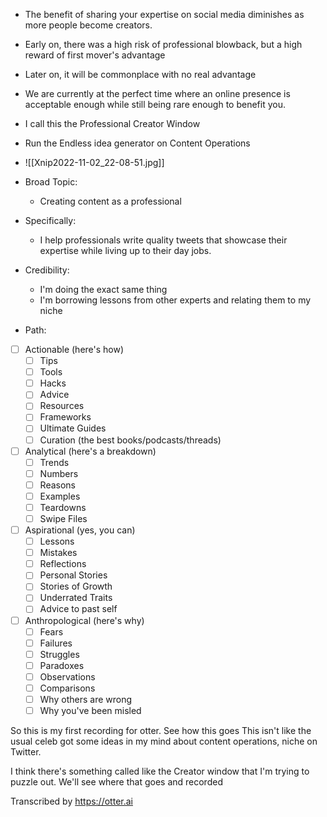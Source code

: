 - The benefit of sharing your expertise on social media diminishes as more people become creators. 
- Early on, there was a high risk of professional blowback, but a high reward of first mover's advantage
- Later on, it will be commonplace with no real advantage
- We are currently at the perfect time where an online presence is acceptable enough while still being rare enough to benefit you.
- I call this the Professional Creator Window

- Run the Endless idea generator on Content Operations
- ![[Xnip2022-11-02_22-08-51.jpg]]

- Broad Topic: 
	- Creating content as a professional
- Specifically:
	- I help professionals write quality tweets that showcase their expertise while living up to their day jobs.
- Credibility:
	- I'm doing the exact same thing
	- I'm borrowing lessons from other experts and relating them to my niche
- Path:

- [ ] Actionable (here's how)
	- [ ] Tips
	- [ ] Tools
	- [ ] Hacks
	- [ ] Advice
	- [ ] Resources
	- [ ] Frameworks
	- [ ] Ultimate Guides
	- [ ] Curation (the best books/podcasts/threads)
- [ ] Analytical (here's a breakdown)
	- [ ] Trends
	- [ ] Numbers
	- [ ] Reasons
	- [ ] Examples
	- [ ] Teardowns
	- [ ] Swipe Files
- [ ] Aspirational (yes, you can)
	- [ ] Lessons
	- [ ] Mistakes
	- [ ] Reflections
	- [ ] Personal Stories
	- [ ] Stories of Growth
	- [ ] Underrated Traits
	- [ ] Advice to past self
- [ ] Anthropological (here's why)
	- [ ] Fears
	- [ ] Failures
	- [ ] Struggles
	- [ ] Paradoxes
	- [ ] Observations
	- [ ] Comparisons
	- [ ] Why others are wrong
	- [ ] Why you've been misled

So this is my first recording for otter. See how this goes This isn't like the usual celeb got some ideas in my mind about content operations, niche on Twitter.

I think there's something called like the Creator window that I'm trying to puzzle out. We'll see where that goes and recorded

Transcribed by https://otter.ai